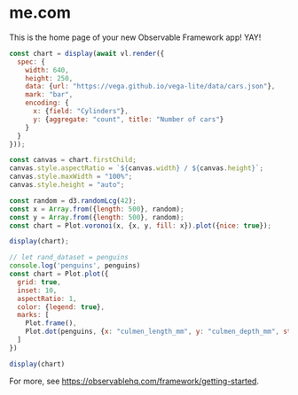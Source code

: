 # me.com

This is the home page of your new Observable Framework app! YAY!


```js
const chart = display(await vl.render({
  spec: {
    width: 640,
    height: 250,
    data: {url: "https://vega.github.io/vega-lite/data/cars.json"},
    mark: "bar",
    encoding: {
      x: {field: "Cylinders"},
      y: {aggregate: "count", title: "Number of cars"}
    }
  }
}));

const canvas = chart.firstChild;
canvas.style.aspectRatio = `${canvas.width} / ${canvas.height}`;
canvas.style.maxWidth = "100%";
canvas.style.height = "auto";
```

```js
const random = d3.randomLcg(42);
const x = Array.from({length: 500}, random);
const y = Array.from({length: 500}, random);
const chart = Plot.voronoi(x, {x, y, fill: x}).plot({nice: true});

display(chart);
```


```js
// let rand_dataset = penguins
console.log('penguins', penguins)
const chart = Plot.plot({
  grid: true,
  inset: 10,
  aspectRatio: 1,
  color: {legend: true},
  marks: [
    Plot.frame(),
    Plot.dot(penguins, {x: "culmen_length_mm", y: "culmen_depth_mm", stroke: "species"})
  ]
})

display(chart)

```

For more, see <https://observablehq.com/framework/getting-started>.
